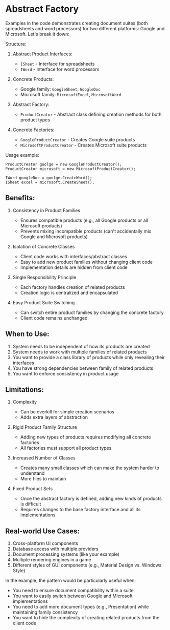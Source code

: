 # Abstract Factory

Examples in the code demonstrates creating document suites (both spreadsheets and word processors) 
for two different platforms: Google and Microsoft. Let's break it down:

Structure:
1. Abstract Product Interfaces:
   - `ISheet` - Interface for spreadsheets
   - `IWord` - Interface for word processors

2. Concrete Products:
   - Google family: `GoogleSheet`, `GoogleDoc`
   - Microsoft family: `MicrosoftExcel`, `MicrosoftWord`

3. Abstract Factory:
   - `ProductCreator` - Abstract class defining creation methods for both product types

4. Concrete Factories:
   - `GoogleProductCreator` - Creates Google suite products
   - `MicrosoftProductCreator` - Creates Microsoft suite products

Usage example:
```
ProductCreator goolge = new GoogleProductCreator();
ProductCreator microsoft = new MicrosoftProductCreator();

IWord googleDoc = goolge.CreateWord();
ISheet excel = microsoft.CreateSheet();
```

## Benefits:

1. Consistency in Product Families
   - Ensures compatible products (e.g., all Google products or all Microsoft products)
   - Prevents mixing incompatible products (can't accidentally mix Google and Microsoft products)

2. Isolation of Concrete Classes
   - Client code works with interfaces/abstract classes
   - Easy to add new product families without changing client code
   - Implementation details are hidden from client code

3. Single Responsibility Principle
   - Each factory handles creation of related products
   - Creation logic is centralized and encapsulated

4. Easy Product Suite Switching
   - Can switch entire product families by changing the concrete factory
   - Client code remains unchanged

## When to Use:

1. System needs to be independent of how its products are created
2. System needs to work with multiple families of related products
3. You want to provide a class library of products while only revealing their interfaces
4. You have strong dependencies between family of related products
5. You want to enforce consistency in product usage

## Limitations:

1. Complexity
   - Can be overkill for simple creation scenarios
   - Adds extra layers of abstraction

2. Rigid Product Family Structure
   - Adding new types of products requires modifying all concrete factories
   - All factories must support all product types

3. Increased Number of Classes
   - Creates many small classes which can make the system harder to understand
   - More files to maintain

4. Fixed Product Sets
   - Once the abstract factory is defined, adding new kinds of products is difficult
   - Requires changes to the base factory interface and all its implementations

## Real-world Use Cases:

1. Cross-platform UI components
2. Database access with multiple providers
3. Document processing systems (like your example)
4. Multiple rendering engines in a game
5. Different styles of GUI components (e.g., Material Design vs. Windows Style)

In the example, the pattern would be particularly useful when:
- You need to ensure document compatibility within a suite
- You want to easily switch between Google and Microsoft implementations
- You need to add more document types (e.g., Presentation) while maintaining family consistency
- You want to hide the complexity of creating related products from the client code
